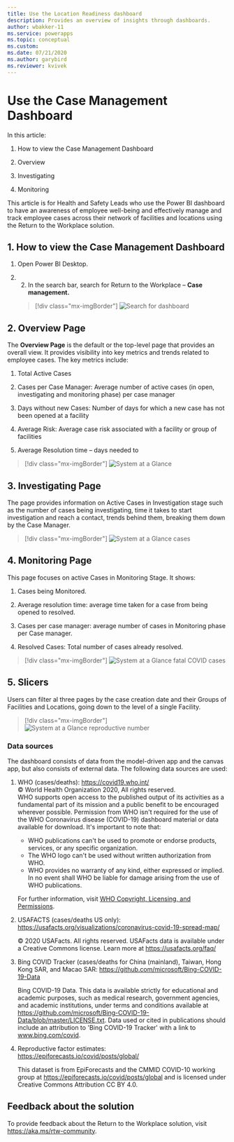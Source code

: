 ```yaml
---
title: Use the Location Readiness dashboard
description: Provides an overview of insights through dashboards.
author: wbakker-11
ms.service: powerapps
ms.topic: conceptual
ms.custom: 
ms.date: 07/21/2020
ms.author: garybird
ms.reviewer: kvivek
---
```


# Use the Case Management Dashboard

In this article:
1.	How to view the Case Management Dashboard

2.	Overview

3.	Investigating

4.	Monitoring

This article is for Health and Safety Leads who use the Power BI dashboard to have an awareness of employee well-being and effectively manage and track employee cases across their network of facilities and locations using the Return to the Workplace solution.


## 1. How to view the Case Management Dashboard

1. Open Power BI Desktop.

2. 2.	In the search bar, search for Return to the Workplace – **Case management.**

    > [!div class="mx-imgBorder"]
    > ![Search for dashboard](media/pbi-dash-command-bar2.png "Search for dashboard")


## 2. Overview Page

The **Overview Page** is the default or the top-level page that provides an overall view. It provides visibility into key metrics and trends related to employee cases. The key metrics include: 

1. Total Active Cases 

2. Cases per Case Manager: Average number of active cases (in open, investigating and monitoring phase) per case manager

3. Days without new Cases: Number of days for which a new case has not been opened at a facility 

4. Average Risk: Average case risk associated with a facility or group of facilities

5. Average Resolution time – days needed to 


> [!div class="mx-imgBorder"]
> ![System at a Glance](media/pbi-dash-system-at-a-glance3.png "System at a Glance")


## 3. Investigating Page

The page provides information on Active Cases in Investigation stage such as the number of cases being investigating, time it takes to start investigation and reach a contact, trends behind them, breaking them down by the Case Manager.

> [!div class="mx-imgBorder"]
> ![System at a Glance cases](media/pbi-dash-report-covidcases2.png "System at a Glance cases")


## 4. Monitoring Page 

This page focuses on active Cases in Monitoring Stage. It shows:

1. Cases being Monitored.

2. Average resolution time: average time taken for a case from being opened to resolved.

3. Cases per case manager: average number of cases in Monitoring phase per Case manager.

4. Resolved Cases: Total number of cases already resolved.


> [!div class="mx-imgBorder"]
> ![System at a Glance fatal COVID cases](media/pbi-dash-report-fatalcovidcases2.png "System at a Glance fatal COVID cases")


## 5. Slicers

Users can filter al three pages by the case creation date and their Groups of Facilities and Locations, going down to the level of a single Facility.

> [!div class="mx-imgBorder"]
> ![System at a Glance reproductive number](media/pbi-dash-report-reproductivenumber2.png "System at a Glance reproductive number")



### Data sources

The dashboard consists of data from the model-driven app and the canvas app, but also consists of external data. The following data sources are used:

1. WHO (cases/deaths): <https://covid19.who.int/>  
© World Health Organization 2020, All rights reserved.  
WHO supports open access to the published output of its activities as a fundamental part of its mission and a public benefit to be encouraged wherever possible. Permission from WHO isn't required for the use of the WHO Coronavirus disease (COVID-19) dashboard material or data available for download. It's important to note that:

   - WHO publications can't be used to promote or endorse products, services, or any specific organization.
   - The WHO logo can't be used without written authorization from WHO.
   - WHO provides no warranty of any kind, either expressed or implied. In no event shall WHO be liable for damage arising from the use of WHO publications.

   For further information, visit [WHO Copyright, Licensing, and Permissions](https://www.who.int/about/who-we-are/publishing-policies/copyright).

2. USAFACTS (cases/deaths US only): <https://usafacts.org/visualizations/coronavirus-covid-19-spread-map/>  

   © 2020 USAFacts. All rights reserved.  USAFacts data is available under a Creative Commons license. Learn more at <https://usafacts.org/faq/> 

3. Bing COVID Tracker (cases/deaths for China (mainland), Taiwan, Hong Kong SAR, and Macao SAR: <https://github.com/microsoft/Bing-COVID-19-Data>

    Bing COVID-19 Data.  This data is available strictly for educational and academic purposes, such as medical research, government agencies, and academic institutions, under terms and conditions available at <https://github.com/microsoft/Bing-COVID-19-Data/blob/master/LICENSE.txt>. Data used or cited in publications should include an attribution to 'Bing COVID-19 Tracker' with a link to www.bing.com/covid.

4. Reproductive factor estimates: <https://epiforecasts.io/covid/posts/global/> 

    This dataset is from EpiForecasts and the CMMID COVID-10 working group at <https://epiforecasts.io/covid/posts/global> and is licensed under Creative Commons Attribution CC BY 4.0.

## Feedback about the solution

To provide feedback about the Return to the Workplace solution, visit <https://aka.ms/rtw-community>.